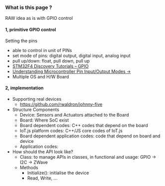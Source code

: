 ### What is this page ?
RAW idea as is with GPIO control

#### 1, primitive GPIO control
Setting the pins
* able to control in unit of PINs
* set mode of pins: digital output, digital input, analog input
* pull up/down: float, pull down, pull up
* [STM32F4 Discovery Tutorials – GPIO](http://armprogramming.com/stm32f4-discovery-tutorials-gpio/)
* [Understanding Microcontroller Pin Input/Output Modes ->](http://coactionos.com/embedded%20design%20tips/2013/10/21/Tips-Understanding-Microcontroller-Pin-Input-Output-Modes/)
* Multiple OS and H/W Board


#### 2, implementation
* Supporting real devices
   * https://github.com/rwaldron/johnny-five
* Structure Components
   * Device: Sensors and Actuators attached to the Board
   * Board: Where SoC exist
   * Board dependent codes: C++ codes that depend on the board
   * IoT.js platform codes: C++/JS core codes of IoT.js
   * Board dependent application codes: code that depend on board and device
   * Application codes: 
* How should the API look like?
   * Class: to manage APIs in classes, in functional and usage: GPIO -> I2C -> ZWave
   * Methods
      * Initialize(): initialise the device
      * Read, Write, ...

     



